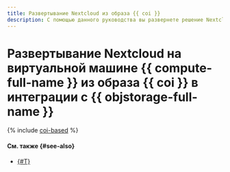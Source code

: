```yaml
---
title: Развертывание Nextcloud из образа {{ coi }}
description: С помощью данного руководства вы развернете решение Nextcloud на виртуальной машине {{ compute-full-name }} из образа {{ coi }} в интеграции с объектным хранилищем {{ objstorage-full-name }}.
---
```


# Развертывание Nextcloud на виртуальной машине {{ compute-full-name }} из образа {{ coi }} в интеграции с {{ objstorage-full-name }}

{% include [coi-based](../../../_tutorials/archive/integrate-nextcloud/coi-based.md) %}

#### См. также {#see-also}

* [{#T}](./fault-tolerant.md)